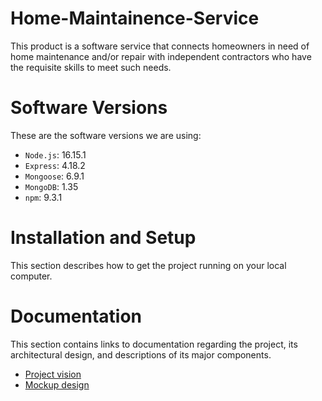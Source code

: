 # Home-Maintainence-Service
This product is a software service that connects homeowners in need of home maintenance and/or repair with independent contractors who have the requisite skills to meet such needs. 

# Software Versions
These are the software versions we are using:
- `Node.js`: 16.15.1
- `Express`: 4.18.2
- `Mongoose`: 6.9.1
- `MongoDB`: 1.35
- `npm`: 9.3.1

# Installation and Setup
This section describes how to get the project running on your local computer.

# Documentation
This section contains links to documentation regarding the project, its architectural design, and
descriptions of its major components.

- [Project vision](https://docs.google.com/document/d/1aokPhWfH1x-i7Ub0uCqAbQolaBFu6SpMfk1_qs4CJe0/edit?usp=sharing)
- [Mockup design](https://www.figma.com/file/zfSqP9uaUFwi53s4qJHhal/CSE-210-%2F-User-mockup?node-id=0%3A1&t=N5p72VTwvYbi5nUJ-0) 

